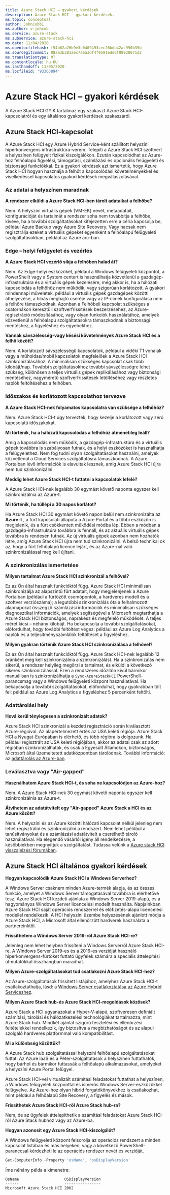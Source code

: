 ```yaml
---
title: Azure Stack HCI – gyakori kérdések
description: Azure Stack HCI – gyakori kérdések.
ms.topic: conceptual
author: JohnCobb1
ms.author: v-johcob
ms.service: azure-stack
ms.subservice: azure-stack-hci
ms.date: 11/04/2020
ms.openlocfilehash: f54b62a26b9e3c0409493cec26bdb42ac990b35b
ms.sourcegitcommit: 08aa3b381aec7a6a3df4f9591edd6f08928071d2
ms.translationtype: MT
ms.contentlocale: hu-HU
ms.lasthandoff: 11/05/2020
ms.locfileid: "93363894"
---
```

# <a name="azure-stack-hci-faq"></a>Azure Stack HCI – gyakori kérdések
A Azure Stack HCI GYIK tartalmaz egy szakaszt Azure Stack HCI-kapcsolatról és egy általános gyakori kérdések szakaszáról.

## <a name="azure-stack-hci-connectivity"></a>Azure Stack HCI-kapcsolat
A Azure Stack HCI egy Azure Hybrid Service-ként szállított helyszíni hiperkonvergens infrastruktúra-verem. Telepíti a Azure Stack HCI szoftvert a helyszínen felügyelt fizikai kiszolgálókon. Ezután kapcsolódhat az Azure-hoz felhőalapú figyelési, támogatási, számlázási és opcionális felügyeleti és biztonsági funkciókkal. Ez a gyakori kérdések azt ismertetik, hogy Azure Stack HCI hogyan használja a felhőt a kapcsolódási követelményekkel és viselkedéssel kapcsolatos gyakori kérdések megválaszolásával.

### <a name="your-data-stays-on-premises"></a>Az adatai a helyszínen maradnak

**A rendszer elküldi a Azure Stack HCI-ben tárolt adataikat a felhőbe?**

Nem. A helyszíni virtuális gépek (VM-EK) nevét, metaadatait, konfigurációját és tartalmát a rendszer soha nem továbbítja a felhőbe, kivéve, ha a további szolgáltatásokat kifejezetten erre a célra kapcsolja be, például Azure Backup vagy Azure Site Recovery. Vagy hacsak nem regisztrálja ezeket a virtuális gépeket egyenként a felhőalapú felügyeleti szolgáltatásokban, például az Azure arc-ban.

### <a name="edge-local-management-and-control"></a>Edge – helyi felügyelet és vezérlés

**A Azure Stack HCI vezérlő síkja a felhőben halad át?**

Nem. Az Edge-helyi eszközöket, például a Windows felügyeleti központot, a PowerShellt vagy a System centert is használhatja közvetlenül a gazdagép-infrastruktúra és a virtuális gépek kezelésére, még akkor is, ha a hálózati kapcsolódás a felhőhöz nem működik, vagy szigorúan korlátozott. A gyakori mindennapi műveletek, például a virtuális gépek gazdagépek közötti áthelyezése, a hibás meghajtó cseréje vagy az IP-címek konfigurálása nem a felhőre támaszkodnak. Azonban a Felhőbeli kapcsolat szükséges a csatornákon keresztüli szoftverfrissítések beszerzéséhez, az Azure-regisztráció módosításához, vagy olyan funkciók használatához, amelyek közvetlenül a felhőalapú szolgáltatásokra támaszkodnak a biztonsági mentéshez, a figyeléshez és egyebekhez.

**Vannak sávszélesség-vagy késési követelmények Azure Stack HCI és a felhő között?**

Nem. A korlátozott sávszélességű kapcsolatok, például a vidéki T1 vonalak vagy a műholdas/mobil kapcsolatok megfelelőek a Azure Stack HCI szinkronizálásához. A minimálisan szükséges kapcsolat csak több kilobájt/nap. További szolgáltatásokhoz további sávszélességre lehet szükség, különösen a teljes virtuális gépek replikálásához vagy biztonsági mentéséhez, nagyméretű szoftverfrissítések letöltéséhez vagy részletes naplók feltöltéséhez a felhőben.

### <a name="designed-for-intermittent-and-limited-connectivity"></a>Időszakos és korlátozott kapcsolathoz tervezve

**A Azure Stack HCI-nek folyamatos kapcsolatra van szüksége a felhőhöz?**

Nem. Azure Stack HCI-t úgy tervezték, hogy kezelje a korlátozott vagy zéró kapcsolatú időszakokat.

**Mi történik, ha a hálózati kapcsolódás a felhőhöz átmenetileg leáll?**

Amíg a kapcsolódás nem működik, a gazdagép-infrastruktúra és a virtuális gépek továbbra is szabályosan futnak, és a helyi eszközöket is használhatja a felügyelethez. Nem fog tudni olyan szolgáltatásokat használni, amelyek közvetlenül a Cloud Services szolgáltatásra támaszkodnak. A Azure Portalban lévő információk is elavultak lesznek, amíg Azure Stack HCI újra nem tud szinkronizálni.

**Meddig lehet Azure Stack HCI-t futtatni a kapcsolatok lefelé?**

A Azure Stack HCI-nek legalább 30 egymást követő naponta egyszer kell szinkronizálnia az Azure-t.

**Mi történik, ha túllépi a 30 napos korlátot?**

Ha Azure Stack HCI 30 egymást követő napon belül nem szinkronizálta az **Azure-t** , a fürt kapcsolati állapota a Azure Portal és a többi eszközön is megjelenik, és a fürt csökkentett működési módba lép. Ebben a módban a gazdagép-infrastruktúra továbbra is fennáll, és az aktuális virtuális gépek továbbra is rendesen futnak. Az új virtuális gépek azonban nem hozhatók létre, amíg Azure Stack HCI újra nem tud szinkronizálni. A belső technikai ok az, hogy a fürt felhőalapú licence lejárt, és az Azure-nal való szinkronizálással meg kell újítani.

### <a name="understanding-sync"></a>A szinkronizálás ismertetése

**Milyen tartalmat Azure Stack HCI szinkronizál a felhővel?**

Ez az Ön által használt funkcióktól függ. Azure Stack HCI minimálisan szinkronizálja az alapszintű fürt adatait, hogy megjelenjenek a Azure Portalban (például a fürtözött csomópontok, a hardveres modell és a szoftver verziószáma); a legutóbbi szinkronizálás óta a felhalmozott alapnapokat összegző számlázási információk és minimálisan szükséges diagnosztikai információk, amelyek segítségével a Microsoft megtarthatja a Azure Stack HCI biztonságos, naprakész és megfelelő működését. A teljes méret kicsi – néhány kilobájt. Ha bekapcsolja a további szolgáltatásokat, előfordulhat, hogy további feltöltést végez: például az Azure Log Analytics a naplók és a teljesítményszámlálók feltöltését a figyeléshez.

**Milyen gyakran történik Azure Stack HCI szinkronizálása a felhővel?**

Ez az Ön által használt funkcióktól függ. Azure Stack HCI-nek legalább 12 óránként meg kell szinkronizálnia a szinkronizálást. Ha a szinkronizálás nem sikerül, a rendszer helyileg megőrzi a tartalmat, és elküldi a következő sikeres szinkronizálással. Ezen a rendszeres időzítőn kívül bármikor manuálisan is szinkronizálhatja a `Sync-AzureStackHCI` PowerShell-parancsmag vagy a Windows felügyeleti központ használatával. Ha bekapcsolja a további szolgáltatásokat, előfordulhat, hogy gyakrabban tölt fel: például az Azure Log Analytics a figyeléshez 5 percenként feltölti.

### <a name="data-residency"></a>Adattárolási hely

**Hová kerül ténylegesen a szinkronizált adatok?**

Azure Stack HCI szinkronizál a kezdeti regisztráció során kiválasztott Azure-régióval. Az alapértelmezett érték az USA keleti régiója. Azure Stack HCI a Nyugat-Európában is elérhető, és több régióra is dolgozunk. Ha például regisztrált az USA keleti régiójában, akkor az adatai csak az adott régióban szinkronizálhatók, és csak a Egyesült Államokon, biztonságos, Microsoft által üzemeltetett adatközpontban tárolódnak. További információ: az [adattárolás az Azure-ban](https://azure.microsoft.com/global-infrastructure/data-residency/).

### <a name="disconnected-or-air-gapped"></a>Leválasztva vagy "Air-gapped"

**Használhatom Azure Stack HCI-t, és soha ne kapcsolódjon az Azure-hoz?**

Nem. A Azure Stack HCI-nek 30 egymást követő naponta egyszer kell szinkronizálnia az Azure-t.

**Átvihetem az adatátvitelt egy "Air-gapped" Azure Stack a HCI és az Azure között?**

Nem. A helyszíni és az Azure közötti hálózati kapcsolat nélkül jelenleg nem lehet regisztrálni és szinkronizálni a rendszert. Nem lehet például a tanúsítványokat és a számlázási adatátvitelt a cserélhető tároló használatával. Ha elegendő vásárlói igény áll rendelkezésre, a későbbiekben megnyitjuk a szolgáltatást. Tudassa velünk a [Azure stack HCI visszajelzési fórumában](https://feedback.azure.com/forums/929833-azure-stack-hci).

## <a name="azure-stack-hci-general-faqs"></a>Azure Stack HCI általános gyakori kérdések

**Hogyan kapcsolódik Azure Stack HCI a Windows Serverhez?**

A Windows Server csaknem minden Azure-termék alapja, és az összes funkció, amelyet a Windows Server támogatásával továbbra is elérhetővé tesz. Azure Stack HCI kezdeti ajánlata a Windows Server 2019-alapú, és a hagyományos Windows Server licencelési modellt használta. Napjainkban Azure Stack HCI saját operációs rendszerrel és előfizetés-alapú licencelési modellel rendelkezik. A HCI helyszíni üzembe helyezésének ajánlott módja a Azure Stack HCI, a Microsoft által ellenőrzött hardverek használata a partnereinktől.

**Frissíthetem a Windows Server 2019-ről Azure Stack HCI-re?**

Jelenleg nem lehet helyben frissíteni a Windows Serverről Azure Stack HCI-re. A Windows Server 2019-es és a 2016-es verzióját használó hiperkonvergens-fürtöket futtató ügyfelek számára a speciális áttelepítési útmutatókkal összhangban maradhat.

**Milyen Azure-szolgáltatásokat tud csatlakozni Azure Stack HCI-hez?**

Az Azure-szolgáltatások frissített listájához, amelyhez Azure Stack HCI-t csatlakoztathatja, lásd: a [Windows Server csatlakoztatása az Azure Hybrid Serviceshez](/windows-server/manage/windows-admin-center/azure/index).

**Milyen Azure Stack hub-és Azure Stack HCI-megoldások közösek?**

Azure Stack a HCI ugyanazokat a Hyper-V-alapú, szoftveresen definiált számítási, tárolási és hálózatkezelési technológiákat tartalmazza, mint Azure Stack hub. Mindkét ajánlat szigorú tesztelési és ellenőrzési feltételekkel rendelkezik, így biztosítva a megbízhatóságot és az alapul szolgáló hardveres platformmal való kompatibilitást.

**Mi a különbség közöttük?**

A Azure Stack hub szolgáltatással helyszíni felhőalapú szolgáltatásokat futtat. Az Azure IaaS és a Péter-szolgáltatások a helyszínen futtathatók, hogy bárhol és bármikor futtassák a felhőalapú alkalmazásokat, amelyeket a helyszíni Azure Portal felügyel.

Azure Stack HCI-vel virtualizált számítási feladatokat futtathat a helyszínen, a Windows felügyeleti központtal és ismerős Windows Server-eszközökkel felügyelve. Az Azure-hoz olyan hibrid forgatókönyvekhez is csatlakozhat, mint például a felhőalapú Site Recovery, a figyelés és mások.

**Frissíthetek Azure Stack HCI-ről Azure Stack hub-ra?**

Nem, de az ügyfelek áttelepíthetik a számítási feladatokat Azure Stack HCI-ről Azure Stack hubhoz vagy az Azure-ba.

**Hogyan azonosít egy Azure Stack HCI-kiszolgálót?**

A Windows felügyeleti központ felsorolja az operációs rendszert a minden kapcsolat listában és más helyeken, vagy a következő PowerShell-paranccsal kérdezheti le az operációs rendszer nevét és verzióját.

```PowerShell
Get-ComputerInfo -Property 'osName', 'osDisplayVersion'
```

Íme néhány példa a kimenetre:

```
OsName                    OSDisplayVersion
------                    ----------------
Microsoft Azure Stack HCI 20H2
```
